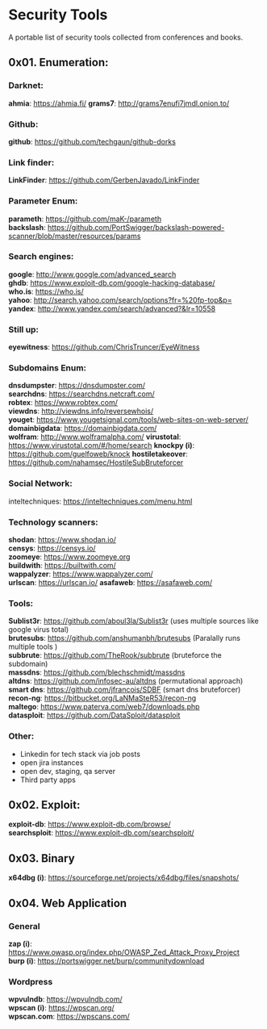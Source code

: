
# Security Tools
A portable list of security tools collected from conferences and books.

## 0x01. Enumeration:
### Darknet:
**ahmia**: https://ahmia.fi/
**grams7**: http://grams7enufi7jmdl.onion.to/

### Github:
**github**: https://github.com/techgaun/github-dorks

### Link finder:
**LinkFinder**: https://github.com/GerbenJavado/LinkFinder

### Parameter Enum:
**parameth**: https://github.com/maK-/parameth  
**backslash**: https://github.com/PortSwigger/backslash-powered-scanner/blob/master/resources/params

### Search engines:
**google**: http://www.google.com/advanced_search  
**ghdb**: https://www.exploit-db.com/google-hacking-database/  
**who.is**: https://who.is/  
**yahoo**: http://search.yahoo.com/search/options?fr=%20fp-top&p=  
**yandex**: http://www.yandex.com/search/advanced?&lr=10558 

### Still up:
**eyewitness**: https://github.com/ChrisTruncer/EyeWitness

### Subdomains Enum: 
**dnsdumpster**: https://dnsdumpster.com/  
**searchdns**: https://searchdns.netcraft.com/  
**robtex**: https://www.robtex.com/  
**viewdns**: http://viewdns.info/reversewhois/  
**youget**: https://www.yougetsignal.com/tools/web-sites-on-web-server/  
**domainbigdata**: https://domainbigdata.com/  
**wolfram**: http://www.wolframalpha.com/ 
**virustotal**: https://www.virustotal.com/#/home/search
**knockpy (i)**: https://github.com/guelfoweb/knock 
**hostiletakeover**: https://github.com/nahamsec/HostileSubBruteforcer  

### Social Network:
inteltechniques: https://inteltechniques.com/menu.html  

### Technology scanners:
**shodan**: https://www.shodan.io/  
**censys**: https://censys.io/  
**zoomeye**: https://www.zoomeye.org  
**buildwith**: https://builtwith.com/  
**wappalyzer**: https://www.wappalyzer.com/  
**urlscan**: https://urlscan.io/
**asafaweb**: https://asafaweb.com/

### Tools:
**Sublist3r**: https://github.com/aboul3la/Sublist3r (uses multiple sources like google virus total)    
**brutesubs**: https://github.com/anshumanbh/brutesubs (Paralally runs multiple tools )  
**subbrute**: https://github.com/TheRook/subbrute (bruteforce the subdomain)  
**massdns**: https://github.com/blechschmidt/massdns  
**altdns**: https://github.com/infosec-au/altdns (permutational approach)  
**smart dns**: https://github.com/jfrancois/SDBF (smart dns bruteforcer)  
**recon-ng**: https://bitbucket.org/LaNMaSteR53/recon-ng  
**maltego**:  https://www.paterva.com/web7/downloads.php  
**datasploit**: https://github.com/DataSploit/datasploit

### Other:
 - Linkedin for tech stack via job posts
 - open jira instances
 - open dev, staging, qa server
 - Third party apps

## 0x02. Exploit:
**exploit-db**: https://www.exploit-db.com/browse/  
**searchsploit**: https://www.exploit-db.com/searchsploit/

## 0x03. Binary
**x64dbg (i)**: https://sourceforge.net/projects/x64dbg/files/snapshots/

## 0x04. Web Application
### General
**zap (i)**: https://www.owasp.org/index.php/OWASP_Zed_Attack_Proxy_Project  
**burp (i)**: https://portswigger.net/burp/communitydownload

### Wordpress
**wpvulndb**: https://wpvulndb.com/  
**wpscan (i)**: https://wpscan.org/  
**wpscan.com**: https://wpscans.com/


